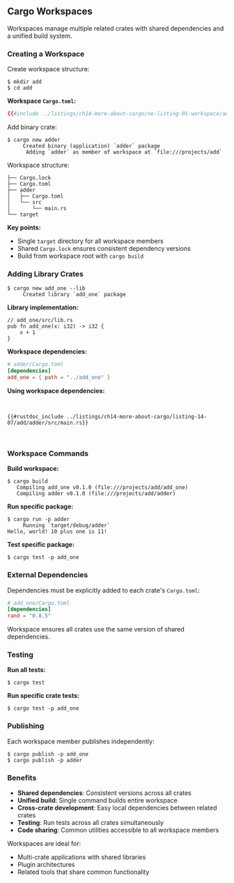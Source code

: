 ## Cargo Workspaces

Workspaces manage multiple related crates with shared dependencies and a unified build system.

### Creating a Workspace

Create workspace structure:
```console
$ mkdir add
$ cd add
```

**Workspace `Cargo.toml`:**
```toml
{{#include ../listings/ch14-more-about-cargo/no-listing-01-workspace/add/Cargo.toml}}
```

Add binary crate:
```console
$ cargo new adder
     Created binary (application) `adder` package
      Adding `adder` as member of workspace at `file:///projects/add`
```

Workspace structure:
```text
├── Cargo.lock
├── Cargo.toml
├── adder
│   ├── Cargo.toml
│   └── src
│       └── main.rs
└── target
```

**Key points:**
- Single `target` directory for all workspace members
- Shared `Cargo.lock` ensures consistent dependency versions
- Build from workspace root with `cargo build`

### Adding Library Crates

```console
$ cargo new add_one --lib
     Created library `add_one` package
```

**Library implementation:**
```rust,editable,noplayground
// add_one/src/lib.rs
pub fn add_one(x: i32) -> i32 {
    x + 1
}
```

**Workspace dependencies:**
```toml
# adder/Cargo.toml
[dependencies]
add_one = { path = "../add_one" }
```

**Using workspace dependencies:**
<Listing number="14-7" file-name="adder/src/main.rs" caption="Using library from workspace">

```rust,editable,ignore
{{#rustdoc_include ../listings/ch14-more-about-cargo/listing-14-07/add/adder/src/main.rs}}
```

</Listing>

### Workspace Commands

**Build workspace:**
```console
$ cargo build
   Compiling add_one v0.1.0 (file:///projects/add/add_one)
   Compiling adder v0.1.0 (file:///projects/add/adder)
```

**Run specific package:**
```console
$ cargo run -p adder
     Running `target/debug/adder`
Hello, world! 10 plus one is 11!
```

**Test specific package:**
```console
$ cargo test -p add_one
```

### External Dependencies

Dependencies must be explicitly added to each crate's `Cargo.toml`:

```toml
# add_one/Cargo.toml
[dependencies]
rand = "0.8.5"
```

Workspace ensures all crates use the same version of shared dependencies.

### Testing

**Run all tests:**
```console
$ cargo test
```

**Run specific crate tests:**
```console
$ cargo test -p add_one
```

### Publishing

Each workspace member publishes independently:
```console
$ cargo publish -p add_one
$ cargo publish -p adder
```

### Benefits

- **Shared dependencies**: Consistent versions across all crates
- **Unified build**: Single command builds entire workspace  
- **Cross-crate development**: Easy local dependencies between related crates
- **Testing**: Run tests across all crates simultaneously
- **Code sharing**: Common utilities accessible to all workspace members

Workspaces are ideal for:
- Multi-crate applications with shared libraries
- Plugin architectures
- Related tools that share common functionality
